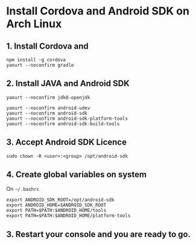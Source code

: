 
# Install Cordova and Android SDK on Arch Linux

## 1. Install Cordova and

    npm install -g cordova
    yaourt --noconfirm gradle
  
## 2. Install JAVA and Android SDK 
```
yaourt --noconfirm jdk8-openjdk

yaourt --noconfirm android-udev
yaourt --noconfirm android-sdk
yaourt --noconfirm android-sdk-platform-tools
yaourt --noconfirm android-sdk-build-tools
```

## 3. Accept Android SDK Licence

    sudo chown -R <user>:<group> /opt/android-sdk

## 4. Create global variables on system

On `~/.bashrc`
```
export ANDROID_SDK_ROOT=/opt/android-sdk
export ANDROID_HOME=$ANDROID_SDK_ROOT
export PATH=$PATH:$ANDROID_HOME/tools
export PATH=$PATH:$ANDROID_HOME/platform-tools
```

## 3. Restart your console and you are **ready to go.**
<!--stackedit_data:
eyJoaXN0b3J5IjpbMTgxODQ1MjgzNCwxMTQ2Mzg3MTE3LDExMT
IxMjExMTNdfQ==
-->